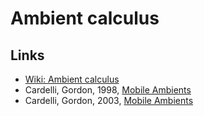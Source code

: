 # Ambient calculus

## Links
- [Wiki: Ambient calculus](https://en.wikipedia.org/wiki/Ambient_calculus)
- Cardelli, Gordon, 1998, [Mobile Ambients](https://link.springer.com/content/pdf/10.1007/BFb0053547.pdf)
- Cardelli, Gordon, 2003, [Mobile Ambients](http://lucacardelli.name/Papers/MobileAmbients.A4.pdf)
